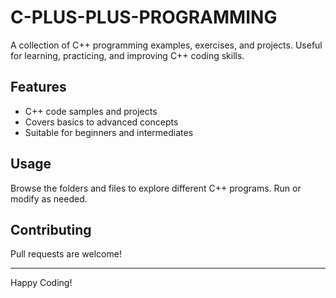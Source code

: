 # C-PLUS-PLUS-PROGRAMMING

A collection of C++ programming examples, exercises, and projects. Useful for learning, practicing, and improving C++ coding skills.

## Features

- C++ code samples and projects
- Covers basics to advanced concepts
- Suitable for beginners and intermediates

## Usage

Browse the folders and files to explore different C++ programs. Run or modify as needed.

## Contributing

Pull requests are welcome!

---

Happy Coding!
